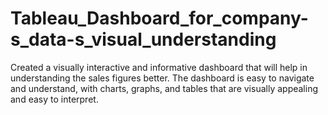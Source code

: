 # Tableau_Dashboard_for_company-s_data-s_visual_understanding
Created a visually interactive and informative dashboard  that will help in understanding the sales figures better.  The dashboard is easy to navigate and understand, with  charts, graphs, and tables that are visually appealing and  easy to interpret.
